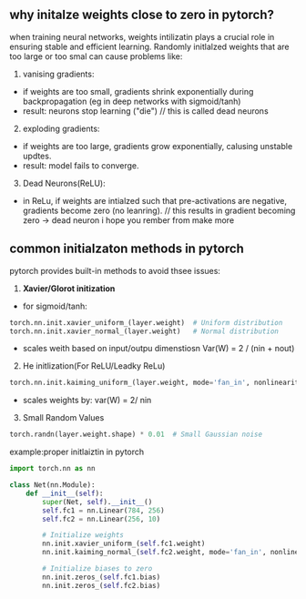 ## why initalze weights close to zero in pytorch? 

when training neural networks, weights intilizatin plays a crucial role in ensuring stable and efficient learning. Randomly initlalzed weights that are too large or too smal can cause problems like: 
1. vanising gradients: 
- if weights are too small, gradients shrink exponentially during backpropagation (eg in deep networks with sigmoid/tanh)
- result: neurons stop learning ("die") // this is called dead neurons 

2. exploding gradients: 
- if weights are too large, gradients grow exponentially, calusing unstable updtes. 
- result: model fails to converge. 

3. Dead Neurons(ReLU):
- in ReLu, if weights are intialzed such that pre-activations are negative, gradients become zero (no leanring). // this results in gradient becoming zero -> dead neuron i hope you rember from make more 

## common initialzaton methods in pytorch 
pytorch provides built-in methods to avoid thsee issues: 
1. **Xavier/Glorot initization**
- for sigmoid/tanh: 

```py
torch.nn.init.xavier_uniform_(layer.weight)  # Uniform distribution
torch.nn.init.xavier_normal_(layer.weight)   # Normal distribution
```
- scales weith based on input/outpu dimenstiosn 
Var(W) = 2 / (nin + nout)

2. He initlization(For ReLU/Leadky ReLu)

```py
torch.nn.init.kaiming_uniform_(layer.weight, mode='fan_in', nonlinearity='relu')
```
- scales weights by: var(W) = 2/ nin

3. Small Random Values 
```py
torch.randn(layer.weight.shape) * 0.01  # Small Gaussian noise
```

example:proper initlaiztin in pytorch 

```py
import torch.nn as nn

class Net(nn.Module):
    def __init__(self):
        super(Net, self).__init__()
        self.fc1 = nn.Linear(784, 256)
        self.fc2 = nn.Linear(256, 10)

        # Initialize weights
        nn.init.xavier_uniform_(self.fc1.weight)
        nn.init.kaiming_normal_(self.fc2.weight, mode='fan_in', nonlinearity='relu')

        # Initialize biases to zero
        nn.init.zeros_(self.fc1.bias)
        nn.init.zeros_(self.fc2.bias)
```
